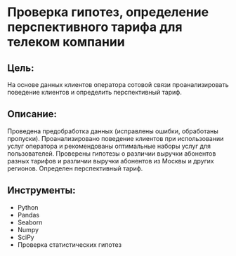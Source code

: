 # Проверка гипотез, определение перспективного тарифа для телеком компании
## Цель:
На основе данных клиентов оператора сотовой связи проанализировать поведение клиентов и определить перспективный тариф.
## Описание:
Проведена предобработка данных (исправлены ошибки, обработаны пропуски). Проанализировано поведение клиентов при использовании услуг оператора и рекомендованы оптимальные наборы услуг для пользователей.  Проверены гипотезы о различии выручки абонентов разных тарифов и различии выручки абонентов из Москвы и других регионов. Определен перспективный тариф.
## Инструменты:
- Python
- Pandas
- Seaborn
- Numpy
- SciPy
- Проверка статистических гипотез
